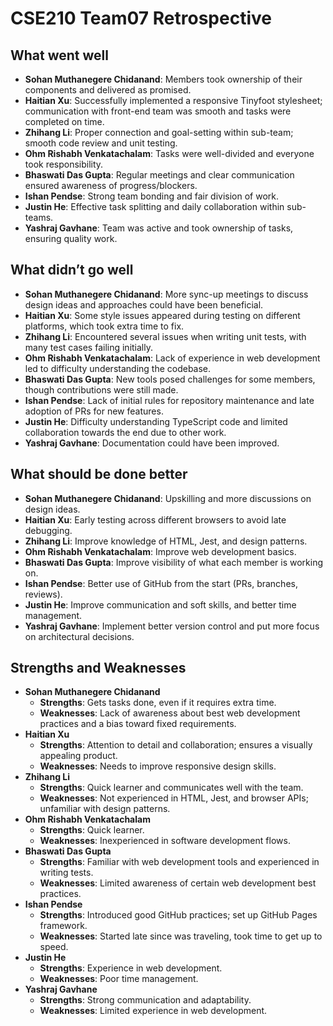 # CSE210 Team07 Retrospective

## What went well
- **Sohan Muthanegere Chidanand**: Members took ownership of their components and delivered as promised.
- **Haitian Xu**: Successfully implemented a responsive Tinyfoot stylesheet; communication with front-end team was smooth and tasks were completed on time.
- **Zhihang Li**: Proper connection and goal-setting within sub-team; smooth code review and unit testing.
- **Ohm Rishabh Venkatachalam**: Tasks were well-divided and everyone took responsibility.
- **Bhaswati Das Gupta**: Regular meetings and clear communication ensured awareness of progress/blockers.
- **Ishan Pendse**: Strong team bonding and fair division of work.
- **Justin He**: Effective task splitting and daily collaboration within sub-teams.
- **Yashraj Gavhane**: Team was active and took ownership of tasks, ensuring quality work.

## What didn’t go well
- **Sohan Muthanegere Chidanand**: More sync-up meetings to discuss design ideas and approaches could have been beneficial.
- **Haitian Xu**: Some style issues appeared during testing on different platforms, which took extra time to fix.
- **Zhihang Li**: Encountered several issues when writing unit tests, with many test cases failing initially.
- **Ohm Rishabh Venkatachalam**: Lack of experience in web development led to difficulty understanding the codebase.
- **Bhaswati Das Gupta**: New tools posed challenges for some members, though contributions were still made.
- **Ishan Pendse**: Lack of initial rules for repository maintenance and late adoption of PRs for new features.
- **Justin He**: Difficulty understanding TypeScript code and limited collaboration towards the end due to other work.
- **Yashraj Gavhane**: Documentation could have been improved.

## What should be done better
- **Sohan Muthanegere Chidanand**: Upskilling and more discussions on design ideas.
- **Haitian Xu**: Early testing across different browsers to avoid late debugging.
- **Zhihang Li**: Improve knowledge of HTML, Jest, and design patterns.
- **Ohm Rishabh Venkatachalam**: Improve web development basics.
- **Bhaswati Das Gupta**: Improve visibility of what each member is working on.
- **Ishan Pendse**: Better use of GitHub from the start (PRs, branches, reviews).
- **Justin He**: Improve communication and soft skills, and better time management.
- **Yashraj Gavhane**: Implement better version control and put more focus on architectural decisions.

## Strengths and Weaknesses
- **Sohan Muthanegere Chidanand**
  - **Strengths**: Gets tasks done, even if it requires extra time.
  - **Weaknesses**: Lack of awareness about best web development practices and a bias toward fixed requirements.
- **Haitian Xu**
  - **Strengths**: Attention to detail and collaboration; ensures a visually appealing product.
  - **Weaknesses**: Needs to improve responsive design skills.
- **Zhihang Li**
  - **Strengths**: Quick learner and communicates well with the team.
  - **Weaknesses**: Not experienced in HTML, Jest, and browser APIs; unfamiliar with design patterns.
- **Ohm Rishabh Venkatachalam**
  - **Strengths**: Quick learner.
  - **Weaknesses**: Inexperienced in software development flows.
- **Bhaswati Das Gupta**
  - **Strengths**: Familiar with web development tools and experienced in writing tests.
  - **Weaknesses**: Limited awareness of certain web development best practices.
- **Ishan Pendse**
  - **Strengths**: Introduced good GitHub practices; set up GitHub Pages framework.
  - **Weaknesses**: Started late since was traveling, took time to get up to speed.
- **Justin He**
  - **Strengths**: Experience in web development.
  - **Weaknesses**: Poor time management.
- **Yashraj Gavhane**
  - **Strengths**: Strong communication and adaptability.
  - **Weaknesses**: Limited experience in web development.
